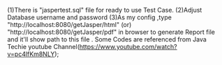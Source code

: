 (1)There is "jaspertest.sql" file for ready to use Test Case.
(2)Adjust Database username and password 
(3)As my config ,type "http://localhost:8080/getJasper/html" (or) "http://localhost:8080/getJasper/pdf" in browser to generate Report file and it'll show path to this file .
 Some Codes are referenced from Java Techie youtube Channel(https://www.youtube.com/watch?v=pc4lfKm8NLY);
